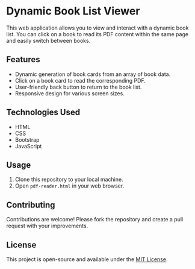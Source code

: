 # Dynamic Book List Viewer

This web application allows you to view and interact with a dynamic book list. You can click on a book to read its PDF content within the same page and easily switch between books.

## Features

- Dynamic generation of book cards from an array of book data.
- Click on a book card to read the corresponding PDF.
- User-friendly back button to return to the book list.
- Responsive design for various screen sizes.

## Technologies Used

- HTML
- CSS
- Bootstrap
- JavaScript

## Usage

1. Clone this repository to your local machine.
2. Open `pdf-reader.html` in your web browser.

## Contributing

Contributions are welcome! Please fork the repository and create a pull request with your improvements.

## License

This project is open-source and available under the [MIT License](LICENSE).
